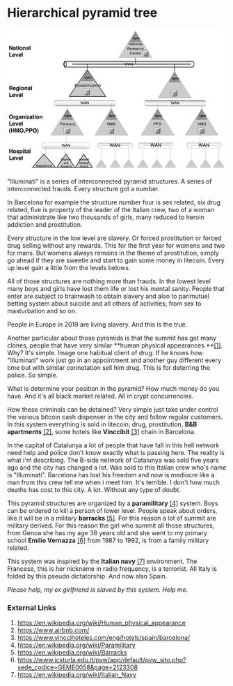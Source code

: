 # Hierarchical pyramid tree

![Hierarchical pyramid tree](../Images/k11381.gif)

"Illuminati" is a series of interconnected pyramid structures. A series of interconnected frauds. Every structure got a number.

In Barcelona for example the structure number four is sex related, six drug related, five is property of the leader of the Italian crew, two of a woman that administrate like two thousands of girls, many reduced to heroin addiction and prostitution. 

Every structure in the low level are slavery. Or forced prostitution or forced drug selling without any rewards. This for the first year for womens and two for mans. But womens always remains in the theme of prostitution, simply go ahead if they are sweetie and start to gain some money in litecoin. Every up level gain a little from the levels belows. 

All of those structures are nothing more than frauds. In the lowest level many boys and girls have lost them life or lost his mental sanity. People that enter are subject to brainwash to obtain slavery and also to parimutuel betting system about suicide and all others of activities, from sex to masturbation and so on. 

People in Europe in 2019 are living slavery. And this is the true.

Another particular about those pyramids is that the summit has got many clones, people that have very similar **human physical appearances **[[1]](https://en.wikipedia.org/wiki/Human_physical_appearance). Why? It's simple. Image one habitual client of drug. If he knows how "Illuminati" work just go in an appointment and another guy different every time but with similar connotation sell him drug. This is for deterring the police. So simple.

What is determine your position in the pyramid? How much money do you have. And it's all black market related. All in crypt concurrencies. 

How these criminals can be detained? Very simple just take under control the various bitcoin cash dispenser in the city and follow regular customers. In this system everything is sold in litecoin; drug, prostitution, **B&B apartments** [[2]](https://www.airbnb.com/), some hotels like **Vinccibit** [[3]](https://www.vinccihoteles.com/eng/hotels/spain/barcelona/) chain in Barcelona.

In the capital of Catalunya a lot of people that have fall in this hell network need help and police don't know exactly what is passing here. The reality is what i'm describing. The B-side network of Catalunya was sold five years ago and the city has changed a lot. Was sold to this Italian crew who's name is "Illuminati". Barcelona has lost his freedom and now is mediocre like a man from this crew tell me when i meet him. It's terrible. I don't how much deaths has cost to this city. A lot. Without any type of doubt. 

This pyramid structures are organized by a **paramilitary** [[4]](https://en.wikipedia.org/wiki/Paramilitary) system. Boys can be ordered to kill a person of lower level. People speak about orders, like it will be in a military **barracks** [[5]](https://en.wikipedia.org/wiki/Barracks). For this reason a lot of summit are military derived. For this reason the girl who summit all those structures, from Genoa she has my age 38 years old and she went to my primary school **Emilio Vernazza** [[6]](https://www.icsturla.edu.it/pvw/app/default/pvw_sito.php?sede_codice=GEME0058&page=2123308) from 1987 to 1992, is from a family military related. 

This system was inspired by the **Italian navy** [[7]](https://en.wikipedia.org/wiki/Italian_Navy) environment. The Francese, this is her nickname in radio frequency, is a terrorist. All Italy is folded by this pseudo dictatorship. And now also Spain. 

*Please help, my ex girlfriend is slaved by this system. Help me.*

### External Links

1. https://en.wikipedia.org/wiki/Human_physical_appearance
2. https://www.airbnb.com/
3. https://www.vinccihoteles.com/eng/hotels/spain/barcelona/
4. https://en.wikipedia.org/wiki/Paramilitary
5. https://en.wikipedia.org/wiki/Barracks
6. https://www.icsturla.edu.it/pvw/app/default/pvw_sito.php?sede_codice=GEME0058&page=2123308
7. https://en.wikipedia.org/wiki/Italian_Navy